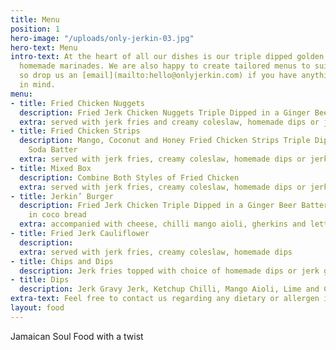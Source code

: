 ```yaml
---
title: Menu
position: 1
hero-image: "/uploads/only-jerkin-03.jpg"
hero-text: Menu
intro-text: At the heart of all our dishes is our triple dipped golden batter and
  homemade marinades. We are also happy to create tailored menus to suit your occasion
  so drop us an [email](mailto:hello@onlyjerkin.com) if you have anything particular
  in mind.
menu:
- title: Fried Chicken Nuggets
  description: Fried Jerk Chicken Nuggets Triple Dipped in a Ginger Beer Batter
  extra: served with jerk fries and creamy coleslaw, homemade dips or jerk gravy
- title: Fried Chicken Strips
  description: Mango, Coconut and Honey Fried Chicken Strips Triple Dipped in a Cream
    Soda Batter
  extra: served with jerk fries, creamy coleslaw, homemade dips or jerk gravy
- title: Mixed Box
  description: Combine Both Styles of Fried Chicken
  extra: served with jerk fries, creamy coleslaw, homemade dips or jerk gravy
- title: Jerkin’ Burger
  description: Fried Jerk Chicken Triple Dipped in a Ginger Beer Batter, Sandwiched
    in coco bread
  extra: accompanied with cheese, chilli mango aioli, gherkins and lettuce
- title: Fried Jerk Cauliflower
  description: 
  extra: served with jerk fries, creamy coleslaw, homemade dips
- title: Chips and Dips
  description: Jerk fries topped with choice of homemade dips or jerk gravy
- title: Dips
  description: Jerk Gravy Jerk, Ketchup Chilli, Mango Aioli, Lime and Coriander Mayo
extra-text: Feel free to contact us regarding any dietary or allergen info.
layout: food
---
```


Jamaican Soul Food with a twist